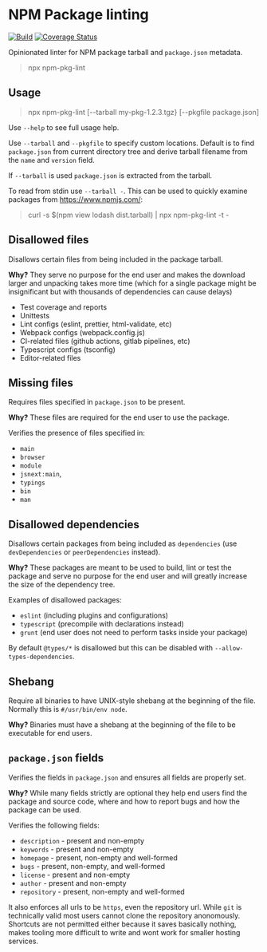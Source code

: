 # NPM Package linting

[![Build](https://github.com/ext/npm-pkg-lint/workflows/Build/badge.svg)](https://github.com/ext/npm-pkg-lint/actions?query=workflow%3ABuild)
[![Coverage Status](https://coveralls.io/repos/github/ext/npm-pkg-lint/badge.svg?branch=master)](https://coveralls.io/github/ext/npm-pkg-lint?branch=master)

Opinionated linter for NPM package tarball and `package.json` metadata.

> npx npm-pkg-lint

## Usage

> npx npm-pkg-lint [--tarball my-pkg-1.2.3.tgz} [--pkgfile package.json]

Use `--help` to see full usage help.

Use `--tarball` and `--pkgfile` to specify custom locations.
Default is to find `package.json` from current directory tree and derive tarball filename from the `name` and `version` field.

If `--tarball` is used `package.json` is extracted from the tarball.

To read from stdin use `--tarball -`.
This can be used to quickly examine packages from https://www.npmjs.com/:

> curl -s \$(npm view lodash dist.tarball) | npx npm-pkg-lint -t -

## Disallowed files

Disallows certain files from being included in the package tarball.

**Why?** They serve no purpose for the end user and makes the download larger and unpacking takes more time (which for a single package might be insignificant but with thousands of dependencies can cause delays)

- Test coverage and reports
- Unittests
- Lint configs (eslint, prettier, html-validate, etc)
- Webpack configs (webpack.config.js)
- CI-related files (github actions, gitlab pipelines, etc)
- Typescript configs (tsconfig)
- Editor-related files

## Missing files

Requires files specified in `package.json` to be present.

**Why?** These files are required for the end user to use the package.

Verifies the presence of files specified in:

- `main`
- `browser`
- `module`
- `jsnext:main`,
- `typings`
- `bin`
- `man`

## Disallowed dependencies

Disallows certain packages from being included as `dependencies` (use `devDependencies` or `peerDependencies` instead).

**Why?** These packages are meant to be used to build, lint or test the package and serve no purpose for the end user and will greatly increase the size of the dependency tree.

Examples of disallowed packages:

- `eslint` (including plugins and configurations)
- `typescript` (precompile with declarations instead)
- `grunt` (end user does not need to perform tasks inside your package)

By default `@types/*` is disallowed but this can be disabled with `--allow-types-dependencies`.

## Shebang

Require all binaries to have UNIX-style shebang at the beginning of the file.
Normally this is `#/usr/bin/env node`.

**Why?** Binaries must have a shebang at the beginning of the file to be executable for end users.

## `package.json` fields

Verifies the fields in `package.json` and ensures all fields are properly set.

**Why?** While many fields strictly are optional they help end users find the package and source code, where and how to report bugs and how the package can be used.

Verifies the following fields:

- `description` - present and non-empty
- `keywords` - present and non-empty
- `homepage` - present, non-empty and well-formed
- `bugs` - present, non-empty, and well-formed
- `license` - present and non-empty
- `author` - present and non-empty
- `repository` - present, non-empty and well-formed

It also enforces all urls to be `https`, even the repository url.
While `git` is technically valid most users cannot clone the repository anonomously.
Shortcuts are not permitted either because it saves basically nothing, makes tooling more difficult to write and wont work for smaller hosting services.
